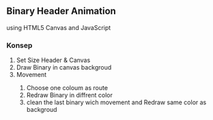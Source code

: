 <h2>Binary Header Animation</h2>
<p>using HTML5 Canvas and JavaScript</P>

<h3>Konsep</h3>
<ol>
	<li>Set Size Header & Canvas</li>
	<li>Draw Binary in canvas backgroud</li>
	<li>Movement</li>
	<ol>
		<li>Choose one coloum as route</li>
		<li>Redraw Binary in diffrent color</li>
		<li>clean the last binary wich movement and Redraw same color as backgroud </li>
	</ol>
</ol>
